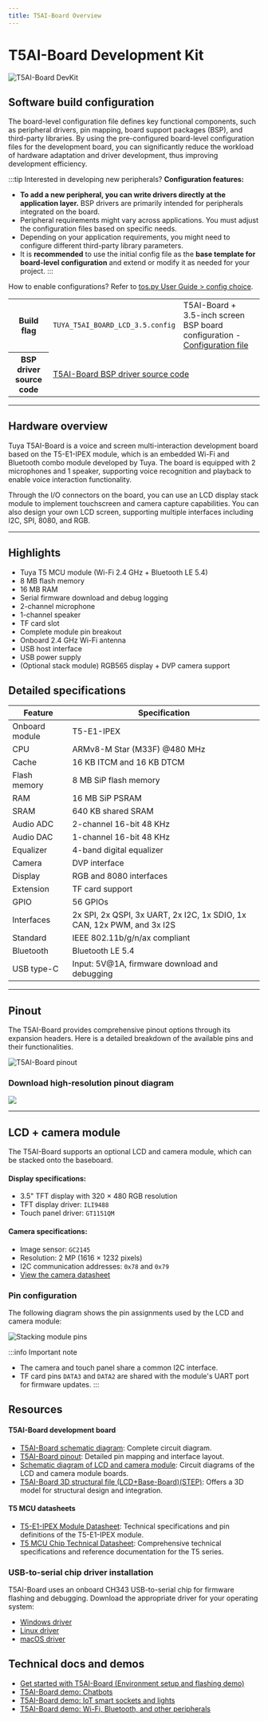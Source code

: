 ```yaml
---
title: T5AI-Board Overview
---
```


# T5AI-Board Development Kit

![T5AI-Board DevKit](https://images.tuyacn.com/fe-static/docs/img/83859360-38f6-42c2-9614-99b47f487775.jpg)


## Software build configuration

The board-level configuration file defines key functional components, such as peripheral drivers, pin mapping, board support packages (BSP), and third-party libraries. By using the pre-configured board-level configuration files for the development board, you can significantly reduce the workload of hardware adaptation and driver development, thus improving development efficiency.


:::tip Interested in developing new peripherals?
**Configuration features:**
- **To add a new peripheral, you can write drivers directly at the application layer.** BSP drivers are primarily intended for peripherals integrated on the board.
- Peripheral requirements might vary across applications. You must adjust the configuration files based on specific needs.
- Depending on your application requirements, you might need to configure different third-party library parameters.
- It is **recommended** to use the initial config file as the **base template for board-level configuration** and extend or modify it as needed for your project.
:::

How to enable configurations? Refer to [tos.py User Guide > config choice](/docs/tos-tools/tos-guide#config-choice).

<table class="hw-config-flag-table">
  <tbody>
    <tr>
      <th>Build flag</th>
      <td><code>TUYA_T5AI_BOARD_LCD_3.5.config</code></td>
      <td>T5AI-Board + 3.5-inch screen BSP board configuration - <a href="https://github.com/tuya/TuyaOpen/blob/master/apps/tuya.ai/your_chat_bot/config/TUYA_T5AI_BOARD_LCD_3.5.config">Configuration file</a></td>
    </tr>
    <tr>
      <th>BSP driver source code</th>
      <td colspan="2"><a href="https://github.com/tuya/TuyaOpen/tree/master/boards/T5AI/TUYA_T5AI_BOARD">T5AI-Board BSP driver source code</a></td>
    </tr>
  </tbody>
</table>

---

## Hardware overview

Tuya T5AI-Board is a voice and screen multi-interaction development board based on the T5-E1-IPEX module, which is an embedded Wi-Fi and Bluetooth combo module developed by Tuya. The board is equipped with 2 microphones and 1 speaker, supporting voice recognition and playback to enable voice interaction functionality.

Through the I/O connectors on the board, you can use an LCD display stack module to implement touchscreen and camera capture capabilities. You can also design your own LCD screen, supporting multiple interfaces including I2C, SPI, 8080, and RGB.

---

## Highlights

- Tuya T5 MCU module (Wi-Fi 2.4 GHz + Bluetooth LE 5.4)
- 8 MB flash memory
- 16 MB RAM
- Serial firmware download and debug logging
- 2-channel microphone
- 1-channel speaker
- TF card slot
- Complete module pin breakout
- Onboard 2.4 GHz Wi-Fi antenna
- USB host interface
- USB power supply
- (Optional stack module) RGB565 display + DVP camera support

## Detailed specifications

| Feature | Specification |
|---------|---------------|
| Onboard module | T5-E1-IPEX |
| CPU | ARMv8-M Star (M33F) @480 MHz |
| Cache | 16 KB ITCM and 16 KB DTCM |
| Flash memory | 8 MB SiP flash memory |
| RAM | 16 MB SiP PSRAM |
| SRAM | 640 KB shared SRAM |
| Audio ADC | 2-channel 16-bit 48 KHz |
| Audio DAC | 1-channel 16-bit 48 KHz |
| Equalizer | 4-band digital equalizer |
| Camera | DVP interface |
| Display | RGB and 8080 interfaces |
| Extension | TF card support |
| GPIO | 56 GPIOs |
| Interfaces | 2x SPI, 2x QSPI, 3x UART, 2x I2C, 1x SDIO, 1x CAN, 12x PWM, and 3x I2S |
| Standard | IEEE 802.11b/g/n/ax compliant |
| Bluetooth | Bluetooth LE 5.4 |
| USB type-C | Input: 5V@1A, firmware download and debugging |

---

## Pinout

The T5AI-Board provides comprehensive pinout options through its expansion headers. Here is a detailed breakdown of the available pins and their functionalities.

![T5AI-Board pinout](https://images.tuyacn.com/fe-static/docs/img/6b7ab959-0635-4293-991b-b8dda293614b.jpg)

### Download high-resolution pinout diagram

[![](https://img.shields.io/badge/V102-Download%20PDF%20Illustration-orange?style=for-the-badge)](/docs/hardware/T5-AI-Board-Pinout-v102.pdf)

---
## LCD + camera module
The T5AI-Board supports an optional LCD and camera module, which can be stacked onto the baseboard.

#### Display specifications:
- 3.5" TFT display with 320 × 480 RGB resolution
- TFT display driver: `ILI9488`
- Touch panel driver: `GT1151QM`

#### Camera specifications:

- Image sensor: `GC2145`
- Resolution: 2 MP (1616 × 1232 pixels)
- I2C communication addresses: `0x78` and `0x79`
- [View the camera datasheet](https://e2e.ti.com/cfs-file/__key/communityserver-discussions-components-files/968/GC2145-CSP-DataSheet-release-V1.0_5F00_20131201.pdf)

### Pin configuration

The following diagram shows the pin assignments used by the LCD and camera module:

![Stacking module pins](https://images.tuyacn.com/content-platform/hestia/173693668247bb1930ac5.png)

:::info Important note
- The camera and touch panel share a common I2C interface.
- TF card pins `DATA3` and `DATA2` are shared with the module's UART port for firmware updates.
:::


## Resources
#### T5AI-Board development board

- [T5AI-Board schematic diagram](https://images.tuyacn.com/content-platform/hestia/174243908480e34e64d08.pdf): Complete circuit diagram.
- [T5AI-Board pinout](/docs/hardware/T5-AI-Board-Pinout-v102.pdf): Detailed pin mapping and interface layout.
- [Schematic diagram of LCD and camera module](https://images.tuyacn.com/content-platform/hestia/17387200670bcae1561bf.pdf): Circuit diagrams of the LCD and camera module boards.
- [T5AI-Board 3D structural file (LCD+Base-Board)(STEP)](/docs/hardware/t5ai-board/T5-BOARD_V102-3D.zip): Offers a 3D model for structural design and integration.

#### T5 MCU datasheets

- [T5-E1-IPEX Module Datasheet](https://developer.tuya.com/en/docs/iot/T5-E1-IPEX-Module-Datasheet?id=Kdskxvxe835tq#title-12-Pin%20definition): Technical specifications and pin definitions of the T5-E1-IPEX module.
- [T5 MCU Chip Technical Datasheet](https://images.tuyaeu.com/content-platform/hestia/1731549161e5fd8879de6.pdf): Comprehensive technical specifications and reference documentation for the T5 series.


### USB-to-serial chip driver installation

T5AI-Board uses an onboard CH343 USB-to-serial chip for firmware flashing and debugging. Download the appropriate driver for your operating system:

- [Windows driver](https://www.wch-ic.com/downloads/CH343SER_ZIP.html)
- [Linux driver](https://github.com/WCHSoftGroup/ch343ser_linux)
- [macOS driver](https://github.com/WCHSoftGroup/ch34xser_macos)

## Technical docs and demos

- [Get started with T5AI-Board (Environment setup and flashing demo)](/docs/quick-start/enviroment-setup)
- [T5AI-Board demo: Chatbots](/docs/applications/tuya.ai/demo-your-chat-bot)
- [T5AI-Board demo: IoT smart sockets and lights](/docs/applications/tuya_cloud/demo-tuya-iot-light)
- [T5AI-Board demo: Wi-Fi, Bluetooth, and other peripherals](/docs/examples/demo-generic-examples)
